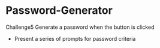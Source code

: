 # Password-Generator
Challenge5
 Generate a password when the button is clicked
  * Present a series of prompts for password criteria
